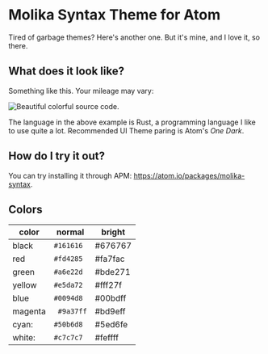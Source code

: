 # Molika Syntax Theme for Atom
Tired of garbage themes?
Here's another one.
But it's mine, and I love it, so there.

## What does it look like?
Something like this. Your mileage may vary:

![Beautiful colorful source code.](https://raw.githubusercontent.com/slightknack/molika-syntax/master/example.png)

The language in the above example is Rust,
a programming language I like to use quite a lot.
Recommended UI Theme paring is Atom's *One Dark*.

## How do I try it out?
You can try installing it through APM: https://atom.io/packages/molika-syntax.

## Colors
| color   | normal    | bright  |
| ------- | --------- | ------- | 
| black   | `#161616` | #676767 |
| red     | `#fd4285` | #fa7fac |
| green   | `#a6e22d` | #bde271 |
| yellow  | `#e5da72` | #fff27f |
| blue    | `#0094d8` | #00bdff |
| magenta |` #9a37ff` | #bd9eff |
| cyan:   | `#50b6d8` | #5ed6fe |
| white:  | `#c7c7c7` | #feffff |
